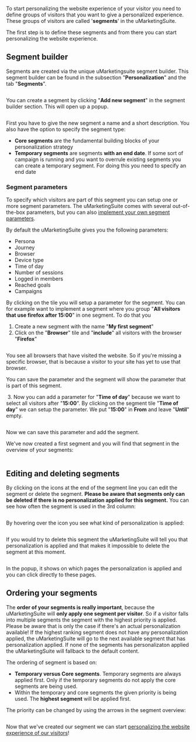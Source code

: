 To start personalizing the website experience of your visitor you need to define groups of visitors that you want to give a personalized experience. These groups of visitors are called '**segments**' in the uMarketingSuite.

The first step is to define these segments and from there you can start personalizing the website experience.

## Segment builder

Segments are created via the unique uMarketingsuite segment builder. This segment builder can be found in the subsection "**Personalization**" and the tab "**Segments**".

![]()

You can create a segment by clicking "**Add new segment**" in the segment builder section. This will open up a popup.

![]()

First you have to give the new segment a name and a short description. You also have the option to specify the segment type:

- **Core segments** are the fundamental building blocks of your personalization strategy
- **Temporary segments** are segments **with an end date**. If some sort of campaign is running and you want to overrule existing segments  you can create a temporary segment. For doing this you need to specify an end date

### Segment parameters

To specify which visitors are part of this segment you can setup one or more segment parameters. The uMarketingSuite comes with several out-of-the-box parameters, but you can also [implement your own segment parameters](/personalization/extending-personalization/implement-your-own-segment-parameters/).

By default the uMarketingSuite gives you the following parameters:

- Persona
- Journey
- Browser
- Device type
- Time of day
- Number of sessions
- Logged in members
- Reached goals
- Campaigns

By clicking on the tile you will setup a parameter for the segment. You can for example want to implement a segment where you group "**All visitors that use firefox after 15:00**" in one segment. To do that you

1. Create a new segment with the name "**My first segment**"
2. Click on the "**Browser**" tile and "**include**" all visitors with the browser "**Firefox**"  
  
![]()  
  
You see all browsers that have visited the website. So if you're missing a specific browser, that is because a visitor to your site has yet to use that browser.  
  
You can save the parameter and the segment will show the parameter that is part of this segment.  
  
![]()
3. Now you can add a parameter for "**Time of day**" because we want to select all visitors after "**15:00**". By clicking on the segment tile "**Time of day**" we can setup the parameter. We put "**15:00**" in **From** and leave "**Until**" empty.  
  
![]()

Now we can save this parameter and add the segment.

We've now created a first segment and you will find that segment in the overview of your segments:

![]()

## Editing and deleting segments

By clicking on the icons at the end of the segment line you can edit the segment or delete the segment. **Please be aware that segments only can be deleted if there is no personalization applied for this segment.** You can see how often the segment is used in the 3rd column:

![]()

By hovering over the icon you see what kind of personalization is applied:

![]()

If you would try to delete this segment the uMarketingSuite will tell you that personalization is applied and that makes it impossible to delete the segment at this moment.

![]()

In the popup, it shows on which pages the personalization is applied and you can click directly to these pages.

## Ordering your segments

The **order of your segments is really important**, because the uMarketingSuite will **only apply one segment per visitor**. So if a visitor falls into multiple segments the segment with the highest priority is applied. Please be aware that is only the case if there's an actual personalization available! If the highest ranking segment does not have any personalization applied, the uMarketingSuite will go to the next available segment that has personalization applied. If none of the segments has personalizaton applied the uMarketingSuite will fallback to the default content.

The ordering of segment is based on:

- **Temporary versus Core segments**. Temporary segments are always applied first. Only if the temporary segments do not apply the core segments are being used.
- Within the temporary and core segments the given priority is being used. The **highest segment** will be applied first.

The priority can be changed by using the arrows in the segment overview:

![]()

Now that we've created our segment we can start [personalizing the website experience of our visitors](/personalization/setting-up-personalization/)!